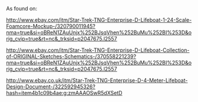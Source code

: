 As found on:

http://www.ebay.com/itm/Star-Trek-TNG-Enterprise-D-Lifeboat-1-24-Scale-Foamcore-Mockup-/320790011945?nma=true&si=oBReN1ZAuUnjx%252BJsqVhen%252BuMu%252BI%253D&orig_cvip=true&rt=nc&_trksid=p2047675.l2557

http://www.ebay.com/itm/Star-Trek-TNG-Enterprise-D-Lifeboat-Collection-of-ORIGINAL-Sketches-Schematics-/370558221239?nma=true&si=oBReN1ZAuUnjx%252BJsqVhen%252BuMu%252BI%253D&orig_cvip=true&rt=nc&_trksid=p2047675.l2557

http://www.ebay.co.uk/itm/Star-Trek-TNG-Enterprise-D-4-Meter-Lifeboat-Design-Document-/322592945326?hash=item4b1c09b4ae:g:zmAAAOSwR5dXSetD
